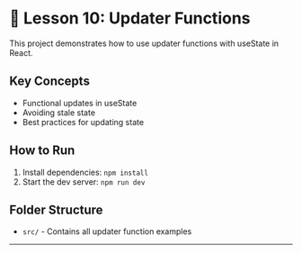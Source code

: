 # 🔄 Lesson 10: Updater Functions

This project demonstrates how to use updater functions with useState in React.

## Key Concepts

- Functional updates in useState
- Avoiding stale state
- Best practices for updating state

## How to Run

1. Install dependencies: `npm install`
2. Start the dev server: `npm run dev`

## Folder Structure

- `src/` - Contains all updater function examples

---
